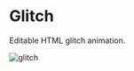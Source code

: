 # Glitch
Editable HTML glitch animation.

![glitch](https://user-images.githubusercontent.com/50742172/119879180-54973400-bf01-11eb-8335-dee3b53b71aa.gif)
